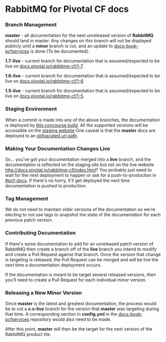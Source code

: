 # RabbitMQ for Pivotal CF docs

### Branch Management

**master** - all documentation for the next unreleased version of **RabbitMQ** should land in master. Any changes on this branch will not be displayed publicly until a **minor** branch is cut, and an update to [docs-book-pcfservices][docs-book-pcfservices] is done (To be documented).

**1.7-live** - current branch for documentation that is assumed/expected to be live on [docs.pivotal.io/rabbitmq-cf/1-7](http://docs.pivotal.io/rabbitmq-cf/1-7/).

**1.6-live** - current branch for documentation that is assumed/expected to be live on [docs.pivotal.io/rabbitmq-cf/1-6](http://docs.pivotal.io/rabbitmq-cf/1-6/).

**1.5-live** - current branch for documentation that is assumed/expected to be live on [docs.pivotal.io/rabbitmq-cf/1-5](http://docs.pivotal.io/rabbitmq-cf/1-5/).

[docs-book-pcfservices]: https://github.com/pivotal-cf/docs-book-pcfservices/blob/master/config.yml

### Staging Environment

When a commit is made into any of the above branches, the documentation is deployed by [this concourse build][docs-staging-deploy]. All the supported
versions will be accessible on the [staging website][docs-staging] One caveat is
that the **master** docs are deployed to an [obfuscated url path][docs-staging-master].

[docs-staging-deploy]: https://p-concourse.wings.cf-app.com/teams/system-team-docs-docs-1-88aa/pipelines/cf-current/jobs/pcfservices-staging
[docs-staging-master]: http://docs-pcf-staging.cfapps.io/rabbitmq-cf-d34379b0-a290-47c7-bc6c-c45a9adfa8c7/
[docs-staging]: http://docs-pcf-staging.cfapps.io/rabbitmq-cf-d34379b0-a290-47c7-bc6c-c45a9adfa8c7/

### Making Your Documentation Changes Live

So... you've got your documentation merged into a **live** branch, and the documentation is reflected on the staging site
but not on the live website http://docs.pivotal.io/rabbitmq-cf/index.html? You probably just need to wait for the next 
deployment to happen or ask for a push-to-production in [\#pcf-docs](https://pivotal.slack.com/messages/pcf-docs/). If there's
no hurry, it'll get deployed the next time documentation is pushed to production.

### Tag Management

We do not need to maintain older versions of the documentation so we're electing to not use tags to snapshot the state of the documentation for each previous patch version.

### Contributing Documentation

If there's some documentation to add for an unreleased patch version of RabbitMQ then create a branch off of the **live** branch you intend to modify and create a Pull Request against that branch. Once the version that change is targeting is released, the Pull Request can be merged and will be live the next time a documentation deployment occurs.

If the documentation is meant to be target several released versions, then you'll need to create a Pull Request for each individual minor version.

### Releasing a New Minor Version

Since **master** is the latest and greatest documentation, the process would be to cut a **x.x-live** branch for the version that **master** was targeting during that time. A corresponding section in **config.yml** in the [docs-book-pcfservices][docs-book-pcfservices] repository would also need to be made.

After this point, **master** will then be the target for the next version of the RabbitMQ product tile.

